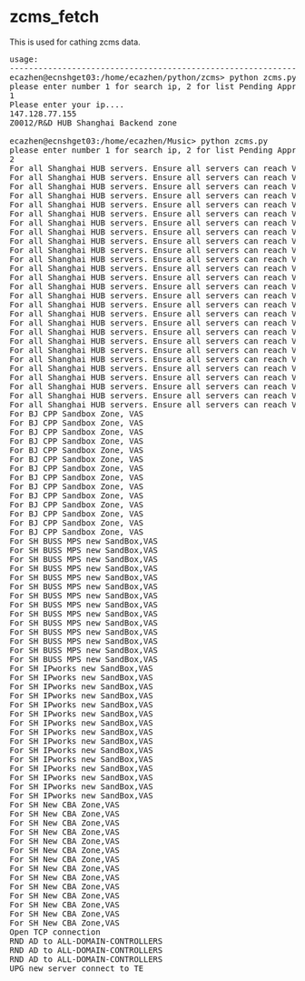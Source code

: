 # zcms_fetch
This is used for cathing zcms data. 

<pre>
usage:
------------------------------------------------------------------
ecazhen@ecnshget03:/home/ecazhen/python/zcms> python zcms.py 
please enter number 1 for search ip, 2 for list Pending Approvals
1
Please enter your ip....
147.128.77.155
Z0012/R&D HUB Shanghai Backend zone

ecazhen@ecnshget03:/home/ecazhen/Music> python zcms.py 
please enter number 1 for search ip, 2 for list Pending Approvals
2
For all Shanghai HUB servers. Ensure all servers can reach VAS serivce.
For all Shanghai HUB servers. Ensure all servers can reach VAS serivce.
For all Shanghai HUB servers. Ensure all servers can reach VAS serivce.
For all Shanghai HUB servers. Ensure all servers can reach VAS serivce.
For all Shanghai HUB servers. Ensure all servers can reach VAS serivce.
For all Shanghai HUB servers. Ensure all servers can reach VAS serivce.
For all Shanghai HUB servers. Ensure all servers can reach VAS serivce.
For all Shanghai HUB servers. Ensure all servers can reach VAS serivce.
For all Shanghai HUB servers. Ensure all servers can reach VAS serivce.
For all Shanghai HUB servers. Ensure all servers can reach VAS serivce.
For all Shanghai HUB servers. Ensure all servers can reach VAS serivce.
For all Shanghai HUB servers. Ensure all servers can reach VAS serivce.
For all Shanghai HUB servers. Ensure all servers can reach VAS serivce.
For all Shanghai HUB servers. Ensure all servers can reach VAS serivce.
For all Shanghai HUB servers. Ensure all servers can reach VAS serivce.
For all Shanghai HUB servers. Ensure all servers can reach VAS serivce.
For all Shanghai HUB servers. Ensure all servers can reach VAS serivce.
For all Shanghai HUB servers. Ensure all servers can reach VAS serivce.
For all Shanghai HUB servers. Ensure all servers can reach VAS serivce.
For all Shanghai HUB servers. Ensure all servers can reach VAS serivce.
For all Shanghai HUB servers. Ensure all servers can reach VAS serivce.
For all Shanghai HUB servers. Ensure all servers can reach VAS serivce.
For all Shanghai HUB servers. Ensure all servers can reach VAS serivce.
For all Shanghai HUB servers. Ensure all servers can reach VAS serivce.
For all Shanghai HUB servers. Ensure all servers can reach VAS serivce.
For all Shanghai HUB servers. Ensure all servers can reach VAS serivce.
For all Shanghai HUB servers. Ensure all servers can reach VAS serivce.
For BJ CPP Sandbox Zone, VAS
For BJ CPP Sandbox Zone, VAS
For BJ CPP Sandbox Zone, VAS
For BJ CPP Sandbox Zone, VAS
For BJ CPP Sandbox Zone, VAS
For BJ CPP Sandbox Zone, VAS
For BJ CPP Sandbox Zone, VAS
For BJ CPP Sandbox Zone, VAS
For BJ CPP Sandbox Zone, VAS
For BJ CPP Sandbox Zone, VAS
For BJ CPP Sandbox Zone, VAS
For BJ CPP Sandbox Zone, VAS
For BJ CPP Sandbox Zone, VAS
For BJ CPP Sandbox Zone, VAS
For SH BUSS MPS new SandBox,VAS
For SH BUSS MPS new SandBox,VAS
For SH BUSS MPS new SandBox,VAS
For SH BUSS MPS new SandBox,VAS
For SH BUSS MPS new SandBox,VAS
For SH BUSS MPS new SandBox,VAS
For SH BUSS MPS new SandBox,VAS
For SH BUSS MPS new SandBox,VAS
For SH BUSS MPS new SandBox,VAS
For SH BUSS MPS new SandBox,VAS
For SH BUSS MPS new SandBox,VAS
For SH BUSS MPS new SandBox,VAS
For SH BUSS MPS new SandBox,VAS
For SH BUSS MPS new SandBox,VAS
For SH IPworks new SandBox,VAS
For SH IPworks new SandBox,VAS
For SH IPworks new SandBox,VAS
For SH IPworks new SandBox,VAS
For SH IPworks new SandBox,VAS
For SH IPworks new SandBox,VAS
For SH IPworks new SandBox,VAS
For SH IPworks new SandBox,VAS
For SH IPworks new SandBox,VAS
For SH IPworks new SandBox,VAS
For SH IPworks new SandBox,VAS
For SH IPworks new SandBox,VAS
For SH IPworks new SandBox,VAS
For SH IPworks new SandBox,VAS
For SH IPworks new SandBox,VAS
For SH New CBA Zone,VAS
For SH New CBA Zone,VAS
For SH New CBA Zone,VAS
For SH New CBA Zone,VAS
For SH New CBA Zone,VAS
For SH New CBA Zone,VAS
For SH New CBA Zone,VAS
For SH New CBA Zone,VAS
For SH New CBA Zone,VAS
For SH New CBA Zone,VAS
For SH New CBA Zone,VAS
For SH New CBA Zone,VAS
For SH New CBA Zone,VAS
For SH New CBA Zone,VAS
Open TCP connection
RND AD to ALL-DOMAIN-CONTROLLERS
RND AD to ALL-DOMAIN-CONTROLLERS
RND AD to ALL-DOMAIN-CONTROLLERS
UPG new server connect to TE
</pre>
